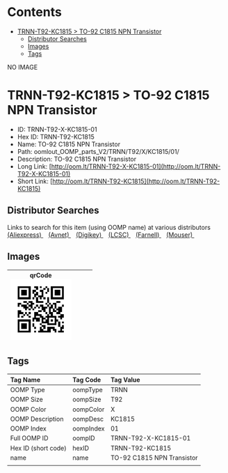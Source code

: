 



Contents
========

* [TRNN-T92-KC1815 > TO-92 C1815 NPN Transistor](#trnn-t92-kc1815--to-92-c1815-npn-transistor)
	* [Distributor Searches](#distributor-searches)
	* [Images](#images)
	* [Tags](#tags)
  
NO IMAGE  
# TRNN-T92-KC1815 > TO-92 C1815 NPN Transistor

- ID: TRNN-T92-X-KC1815-01
- Hex ID: TRNN-T92-KC1815
- Name: TO-92 C1815 NPN Transistor
- Path: oomlout_OOMP_parts_V2/TRNN/T92/X/KC1815/01/
- Description: TO-92 C1815 NPN Transistor
- Long Link: [http://oom.lt/TRNN-T92-X-KC1815-01](http://oom.lt/TRNN-T92-X-KC1815-01)
- Short Link: [http://oom.lt/TRNN-T92-KC1815](http://oom.lt/TRNN-T92-KC1815)

## Distributor Searches
  
Links to search for this item (using OOMP name) at various distributors  
[(Aliexpress) ](https://www.aliexpress.com/wholesale?SearchText=1117TO-92+C1815+NPN+Transistor)&nbsp;&nbsp;&nbsp;[(Avnet) ](https://www.avnet.com/shop/us/search/TO-92+C1815+NPN+Transistor)&nbsp;&nbsp;&nbsp;[(Digikey) ](https://www.digikey.co.uk/en/products/result?s=TO-92+C1815+NPN+Transistor)&nbsp;&nbsp;&nbsp;[(LCSC) ](https://www.lcsc.com/search?q=TO-92+C1815+NPN+Transistor)&nbsp;&nbsp;&nbsp;[(Farnell) ](https://uk.farnell.com/search?st=TO-92+C1815+NPN+Transistor)&nbsp;&nbsp;&nbsp;[(Mouser) ](https://www.mouser.com/c/?q=TO-92+C1815+NPN+Transistor)&nbsp;&nbsp;&nbsp;
## Images
  

|qrCode<br>[![](https://raw.githubusercontent.com/oomlout/oomlout_OOMP_parts_V2/main/TRNN/T92/X/KC1815/01/qrCode_140.png)](https://github.com/oomlout/oomlout_OOMP_parts_V2/tree/main/TRNN/T92/X/KC1815/01/qrCode.png)||||
| :---: | :---: | :---: | :---: |

## Tags
  

|Tag Name|Tag Code|Tag Value|
| :--- | :--- | :--- |
|OOMP Type|oompType|TRNN|
|OOMP Size|oompSize|T92|
|OOMP Color|oompColor|X|
|OOMP Description|oompDesc|KC1815|
|OOMP Index|oompIndex|01|
|Full OOMP ID|oompID|TRNN-T92-X-KC1815-01|
|Hex ID (short code)|hexID|TRNN-T92-KC1815|
|name|name|TO-92 C1815 NPN Transistor|
||||
